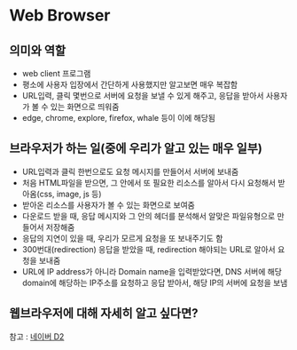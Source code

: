 # Web Browser

## 의미와 역할
* web client 프로그램
* 평소에 사용자 입장에서 간단하게 사용했지만 알고보면 매우 복잡함
* URL입력, 클릭 몇번으로 서버에 요청을 보낼 수 있게 해주고, 응답을 받아서 사용자가 볼 수 있는 화면으로 띄워줌
* edge, chrome, explore, firefox, whale 등이 이에 해당됨

## 브라우저가 하는 일(중에 우리가 알고 있는 매우 일부)
* URL입력과 클릭 한번으로도 요청 메시지를 만들어서 서버에 보내줌
* 처음 HTML파일을 받으면, 그 안에서 또 필요한 리소스를 알아서 다시 요청해서 받아옴(css, image, js 등)
* 받아온 리소스를 사용자가 볼 수 있는 화면으로 보여줌
* 다운로드 받을 때, 응답 메시지와 그 안의 헤더를 분석해서 알맞은 파일유형으로 만들어서 저장해줌
* 응답의 지연이 있을 때, 우리가 모르게 요청을 또 보내주기도 함
* 300번대(redirection) 응답을 받았을 때, redirection 해야되는 URL로 알아서 요청을 보내줌
* URL에 IP address가 아니라 Domain name을 입력받았다면, DNS 서버에 해당 domain에 해당하는 IP주소를 요청하고 응답 받아서, 해당 IP의 서버에 요청을 보냄

## 웹브라우저에 대해 자세히 알고 싶다면?
참고 : [네이버 D2](https://d2.naver.com/helloworld/59361)
